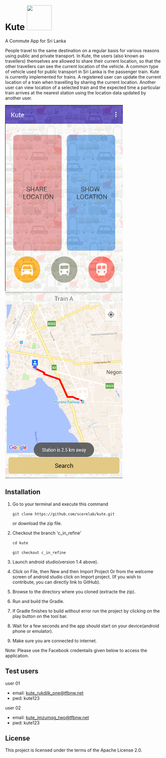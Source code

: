 # Kute <img src="https://github.com/padamchopra/kute/blob/c_in_refine/logo.png" width="80" height="80"><br>
A Commute App for Sri Lanka

People travel to the same destination on a regular basis for various reasons using public and private transport. In Kute, the users (also known as travellers) themselves are allowed to share their current location, so that the other travellers can see the current location of the vehicle. A common type of vehicle used for public transport in Sri Lanka is the passenger train. Kute is currently implemented for trains. A registered user can update the current location of a train when travelling by sharing the current location. Another user can view location of a selected train and the expected time a particular train arrives at the nearest station using the location data updated by another user. 


![alt tag](https://github.com/Dilu9218/kute/blob/master/shareShow.png)
![alt tag](https://github.com/Dilu9218/kute/blob/master/search.png)



## Installation

1. Go to your terminal and execute this command

     `git clone https://github.com/scorelab/kute.git`
     
     or download the zip file.

2. Checkout the branch 'c_in_refine'

    `cd kute`
    
    `git checkout c_in_refine`

3. Launch android studio(version 1.4 above).

4. Click on File, then New and then Import Project Or from the welcome screen of android studio click on Import project. (If you wish to contribute, you can directly link to GitHub).

5. Browse to the directory where you cloned (extracte the zip).

6. Run and build the Gradle.

7. If Gradle finishes to build without error run the project by clicking on the play button on the tool bar.

8. Wait for a few seconds and the app should start on your device(android phone or emulator).

9. Make sure you are connected to internet.

Note: Please use the Facebook credentails given below to access the application.

## Test users

 user 01
 - email: kute_rukdjlk_one@tfbnw.net
 - pwd: kute123

 user 02
 - email: kute_jmzumqg_two@tfbnw.net
 - pwd: kute123

## License

This project is licensed under the terms of the Apache License 2.0.
 
